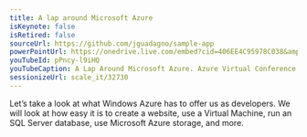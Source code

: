 ```yaml
---
title: A lap around Microsoft Azure
isKeynote: false
isRetired: false
sourceUrl: https://github.com/jguadagno/sample-app
powerPointUrl: https://onedrive.live.com/embed?cid=406EE4C95978C038&amp;resid=406EE4C95978C038%2178818&amp;authkey=AExWy5vMGukZ7V8&amp;em=2
youTubeId: pPncy-l9iHQ
youTubeCaption: A Lap Around Microsoft Azure. Azure Virtual Conference
sessionizeUrl: scale_it/32730
---
```

Let’s take a look at what Windows Azure has to offer us as developers. We will look at how easy it is to create a website, use a Virtual Machine, run an SQL Server database, use Microsoft Azure storage, and more.
